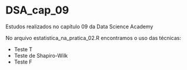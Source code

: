 # DSA_cap_09
Estudos realizados no capítulo 09 da Data Science Academy

No arquivo estatistica_na_pratica_02.R encontramos o uso das técnicas:
- Teste T
- Teste de Shapiro-Wilk
- Teste F